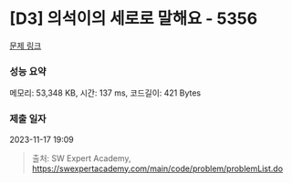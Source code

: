 # [D3] 의석이의 세로로 말해요 - 5356 

[문제 링크](https://swexpertacademy.com/main/code/problem/problemDetail.do?contestProbId=AWVWgkP6sQ0DFAUO) 

### 성능 요약

메모리: 53,348 KB, 시간: 137 ms, 코드길이: 421 Bytes

### 제출 일자

2023-11-17 19:09



> 출처: SW Expert Academy, https://swexpertacademy.com/main/code/problem/problemList.do